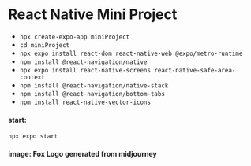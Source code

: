 # React Native Mini Project

- `npx create-expo-app miniProject`
- `cd miniProject`
- `npx expo install react-dom react-native-web @expo/metro-runtime`
- `npm install @react-navigation/native`
- `npx expo install react-native-screens react-native-safe-area-context`
- `npm install @react-navigation/native-stack`
- `npm install @react-navigation/bottom-tabs`
- `npm install react-native-vector-icons`

#### start:

```
npx expo start
```

#### image: Fox Logo generated from midjourney
